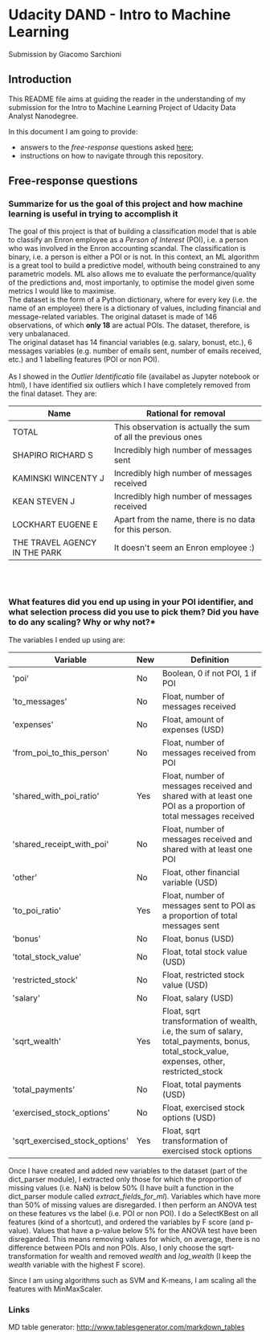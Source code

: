 # Udacity DAND - Intro to Machine Learning
Submission by Giacomo Sarchioni

## Introduction
This README file aims at guiding the reader in the understanding of my 
submission for the Intro to Machine Learning Project
of Udacity Data Analyst Nanodegree.

In this document I am going to provide:
* answers to the *free-response* questions asked [here](https://docs.google.com/document/d/1NDgi1PrNJP7WTbfSUuRUnz8yzs5nGVTSzpO7oeNTEWA/pub?embedded=true);
* instructions on how to navigate through this repository.

## Free-response questions
### Summarize for us the goal of this project and how machine learning is useful in trying to accomplish it

The goal of this project is that of building a classification model that is able to classify an Enron employee
as a *Person of Interest* (POI), i.e. a person who was involved in the 
Enron accounting scandal. The classification is binary,
i.e. a person is either a POI or is not. In this context, an ML algorithm is a great tool to build a predictive model, withouth being constrained to any parametric models. ML also allows me to evaluate the performance/quality of the predictions and, most importanly, to optimise the model given some metrics I would like to maximise.
<br>The dataset is the form of a Python dictionary, where for every 
key (i.e. the name of an employee) there is a dictionary of values,
including financial and message-related variables. The original 
dataset is made of 146 observations, of which **only 18** are
actual POIs. The dataset, therefore, is very unbalanaced.
<br>The original dataset has 14 financial variables (e.g. salary, bonust, etc.), 6 messages variables (e.g. number of emails sent, number of emails received, etc.) and 1 labelling features (POI or non POI).
<br>
<br>
As I showed in the *Outlier Identificatio* file (availabel as Jupyter
notebook or html), I have identified six outliers which I have 
completely removed from the final dataset. They are:

| Name                          | Rational for removal                                                        |
|-------------------------------|---------------------------------------------------------------|
| TOTAL                         | This observation is actually the sum of all the previous ones |
| SHAPIRO RICHARD S             | Incredibly high number of messages sent                       |
| KAMINSKI WINCENTY J           | Incredibly high number of messages received                   |
| KEAN STEVEN J                 | Incredibly high number of messages received                   |
| LOCKHART EUGENE E             | Apart from the name, there is no data for this person.        |
| THE TRAVEL AGENCY IN THE PARK | It doesn't seem an Enron employee :)                          |

<br>
<br>

### What features did you end up using in your POI identifier, and what selection process did you use to pick them? Did you have to do any scaling? Why or why not?*

The variables I ended up using are:

| Variable                       | New | Definition                                                                                                                                |
|--------------------------------|-----|-------------------------------------------------------------------------------------------------------------------------------------------|
| 'poi'                          | No  |  Boolean, 0 if not POI, 1 if POI                                                                                                          |
| 'to_messages'                  | No  | Float, number of messages received                                                                                                        |
| 'expenses'                     | No  | Float, amount of expenses (USD)                                                                                                           |
| 'from_poi_to_this_person'      | No  | Float, number of messages received from POI                                                                                               |
| 'shared_with_poi_ratio'        | Yes | Float, number of messages received and shared with at least one POI as a proportion of total messages received                            |
| 'shared_receipt_with_poi'      | No  | Float, number of messages received and shared with at least one POI                                                                       |
| 'other'                        | No  | Float, other financial variable (USD)                                                                                                     |
| 'to_poi_ratio'                 | Yes | Float, number of messages sent to POI as a proportion of total messages sent                                                              |
| 'bonus'                        | No  | Float, bonus (USD)                                                                                                                        |
| 'total_stock_value'            | No  | Float, total stock value (USD)                                                                                                            |
| 'restricted_stock'             | No  | Float, restricted stock value (USD)                                                                                                       |
| 'salary'                       | No  | Float, salary (USD)                                                                                                                       |
| 'sqrt_wealth'                  | Yes | Float, sqrt transformation of wealth, i.e, the sum of salary, total_payments, bonus, total_stock_value, expenses, other, restricted_stock |
| 'total_payments'               | No  | Float, total payments (USD)                                                                                                               |
| 'exercised_stock_options'      | No  | Float, exercised stock options (USD)                                                                                                      |
| 'sqrt_exercised_stock_options' | Yes | Float, sqrt transformation of exercised stock options                                                                                     |

Once I have created and added new variables to the dataset (part of the dict_parser module), I   extracted only those for which the proportion of missing values (i.e. NaN) is below 50% (I have built a function in the dict_parser module called *extract_fields_for_ml*). Variables which have more than 50% of missing values are disregarded.
I then perform an ANOVA test on these features vs the label (i.e. POI or non POI). I do a SelectKBest on all features (kind of a shortcut), and ordered the variables by F score (and p-value). Values that have a p-value below 5% for the ANOVA test have been disregarded. This means removing values for which, on average, there is no difference between POIs and non POIs.
Also, I only choose the sqrt-transformation for wealth and removed *wealth* and *log_wealth* (I keep the *wealth* variable with the highest F score).

Since I am using algorithms such as SVM and K-means, I am scaling all the features with MinMaxScaler. 



### Links
MD table generator: http://www.tablesgenerator.com/markdown_tables 
